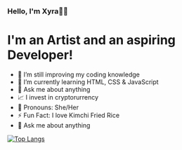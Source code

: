 ### Hello, I'm Xyra👩‍💻

# I'm an Artist and an aspiring Developer!

- 🔭 I’m still improving my coding knowledge
- 🌱 I’m currently learning HTML, CSS & JavaScript 
- 💭 Ask me about anything 
- 📈 I invest in cryptorurrency 
- 👩 Pronouns: She/Her
- ⚡ Fun Fact: I love Kimchi Fried Rice
- 💬 Ask me about anything


 [![Top Langs](https://github-readme-stats.vercel.app/api/top-langs/?username=divavocado&layout=compact)](https://github.com/divavocado/github-readme-stats)
 
<br>
<br>






